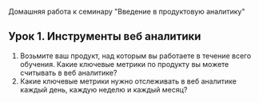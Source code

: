 Домашняя работа к семинару "Введение в продуктовую аналитику"

## Урок 1. Инструменты веб аналитики
1. Возьмите ваш продукт, над которым вы работаете в течение всего обучения. Какие ключевые метрики по продукту вы можете считывать в веб аналитике?
2. Какие ключевые метрики нужно отслеживать в веб аналитике каждый день, каждую неделю и каждый месяц?
